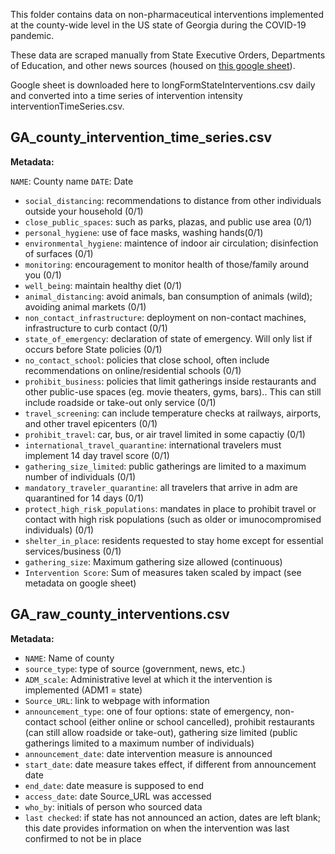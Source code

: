 This folder contains data on non-pharmaceutical interventions implemented at the county-wide level in the US state of Georgia during the COVID-19 pandemic.

These data are scraped manually from State Executive Orders, Departments of Education, and other news sources (housed on [this google sheet](https://docs.google.com/spreadsheets/d/1UZMWpbebhI3HS2BwzK0PCUxAbypYnM9oA9t9jP6zNXE/edit#gid=1772124213)).



Google sheet is downloaded here to longFormStateInterventions.csv daily and converted into a time series of intervention intensity interventionTimeSeries.csv.

## GA_county_intervention_time_series.csv
<b>Metadata:</b> 



`NAME`: County name
`DATE`: Date
 - `social_distancing`:	recommendations to distance from other individuals outside your household (0/1)
- `close_public_spaces`:	such as parks, plazas, and public use area (0/1)
- `personal_hygiene`:	use of face masks, washing hands(0/1)
- `environmental_hygiene`:	maintence of indoor air circulation; disinfection of surfaces (0/1)
- `monitoring`:	encouragement to monitor health of those/family around you (0/1)
- `well_being`:	maintain healthy diet (0/1)
- `animal_distancing`:	avoid animals, ban consumption of animals (wild); avoiding animal markets (0/1)
- `non_contact_infrastructure`:	deployment on non-contact machines, infrastructure to curb contact (0/1)
- `state_of_emergency`:	declaration of state of emergency. Will only list if occurs before State policies (0/1)
- `no_contact_school`:	policies that close school, often include recommendations on online/residential schools (0/1)
- `prohibit_business`:	policies that limit gatherings inside restaurants and other public-use spaces (eg. movie theaters, gyms, bars).. This can still include roadside or take-out only service (0/1)
- `travel_screening`:	can include temperature checks at railways, airports, and other travel epicenters (0/1)
- `prohibit_travel`:	car, bus, or air travel limited in some capactiy (0/1)
- `international_travel_quarantine`:	international travelers must implement 14 day travel score (0/1)
- `gathering_size_limited`:	public gatherings are limited to a maximum number of individuals (0/1)
- `mandatory_traveler_quarantine`:	all travelers that arrive in adm are quarantined for 14 days (0/1)
- `protect_high_risk_populations`:	mandates in place to prohibit travel or contact with high risk populations (such as older or imunocompromised individuals) (0/1)
- `shelter_in_place`:	residents requested to stay home except for essential services/business (0/1)
- `gathering_size`: Maximum gathering size allowed (continuous) 
- `Intervention Score`: Sum of measures taken scaled by impact (see metadata on google sheet)

 ## GA_raw_county_interventions.csv  
 <b>Metadata:</b>
- `NAME`: Name of county
- `source_type`: type of source (government, news, etc.)
- `ADM_scale`: Administrative level at which it the intervention is implemented (ADM1 = state)
- `Source_URL`: link to webpage with information
- `announcement_type`: one of four options: state of emergency, non-contact school (either online or school cancelled), prohibit restaurants (can still allow roadside or take-out), gathering size limited (public gatherings limited to a maximum number of individuals)
- `announcement_date`: date intervention measure is announced
- `start_date`: date measure takes effect, if different from announcement date
- `end_date`: date measure is supposed to end
- `access_date`: date Source_URL was accessed
- `who_by`: initials of person who sourced data
- `last checked`: if state has not announced an action, dates are left blank; this date provides information on when the intervention was last confirmed to not be in place
